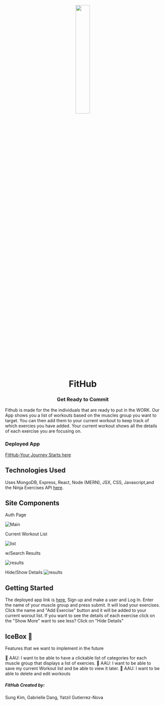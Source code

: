 <center><img src="https://i.imgur.com/SQmj3tH.png"  width=30%/></center>

# <center>FitHub</center>
### <center>Get Ready to Commit</center>

Fithub is made for the the individuals that are ready to put in the WORK. Our App shows you a list of workouts based on the muscles group you want to target. You can then add them to your current workout to keep track of which exercies you have added. Your current workout shows all the details of each exercise you are focusing on.  

### Deployed App

[FitHub-Your Journey Starts here](https://rococo-puppy-0f93de.netlify.app/)

## Technologies Used

Uses  MongoDB, Express, React, Node (MERN), JSX, CSS, Javascript,and the Ninja Exercises API [here](https://api-ninjas.com/api/exercises).
## Site Components

Auth Page 

![Main](https://i.imgur.com/MEL4IcC.png)

Current Workout List

![list](https://i.imgur.com/8mCkv0V.png)

w/Search Results

![results](https://i.imgur.com/1UY900r.png)

Hide/Show Details
![results](https://i.imgur.com/gT3yaMb.png)





## Getting Started

The deployed app link is [here](https://rococo-puppy-0f93de.netlify.app/), Sign up and make a user and Log In. Enter the name of your muscle group and press submit. It will load your exercises. Click the name and "Add Exercise" button and it will be added to your current worout list. If you want to see the details of each exercise click on the "Show More" want to see less? Click on "Hide Details" 

## IceBox 🥶

Features that we want to implement in the future 

🔧 AAU: I want to be able to have a clickable list of categories for each muscle group that displays a list of exercies.
🔧 AAU: I want to be able to save my current Workout list and be able to view it later.
🔧 AAU: I want to be able to delete and edit workouts

##### FitHub Created by:
Sung Kim, Gabrielle Dang, Yatzil Gutierrez-Nova